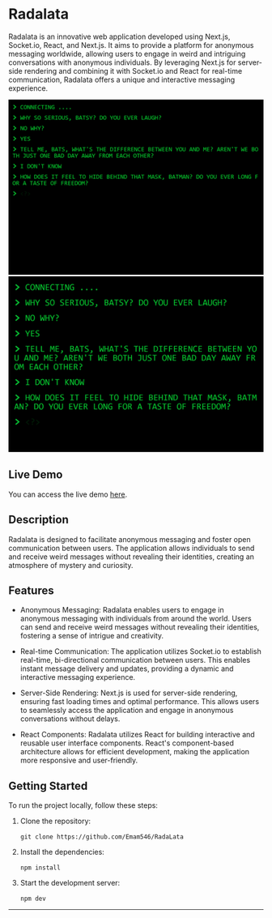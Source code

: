 # Radalata

Radalata is an innovative web application developed using Next.js, Socket.io, React, and Next.js. It aims to provide a platform for anonymous messaging worldwide, allowing users to engage in weird and intriguing conversations with anonymous individuals. By leveraging Next.js for server-side rendering and combining it with Socket.io and React for real-time communication, Radalata offers a unique and interactive messaging experience.

![Screenshot](screenshots/1.png)
![Screenshot](screenshots/2.png)
## Live Demo
You can access the live demo [here](https://radalata.onrender.com/).

## Description

Radalata is designed to facilitate anonymous messaging and foster open communication between users. The application allows individuals to send and receive weird messages without revealing their identities, creating an atmosphere of mystery and curiosity.

## Features

- Anonymous Messaging: Radalata enables users to engage in anonymous messaging with individuals from around the world. Users can send and receive weird messages without revealing their identities, fostering a sense of intrigue and creativity.

- Real-time Communication: The application utilizes Socket.io to establish real-time, bi-directional communication between users. This enables instant message delivery and updates, providing a dynamic and interactive messaging experience.

- Server-Side Rendering: Next.js is used for server-side rendering, ensuring fast loading times and optimal performance. This allows users to seamlessly access the application and engage in anonymous conversations without delays.

- React Components: Radalata utilizes React for building interactive and reusable user interface components. React's component-based architecture allows for efficient development, making the application more responsive and user-friendly.

## Getting Started

To run the project locally, follow these steps:

1. Clone the repository:

   ```shell
   git clone https://github.com/Emam546/RadaLata
   ```
2. Install the dependencies:

   ```shell
   npm install
   ```

3. Start the development server:

    ```shell
   npm dev
   ```
****